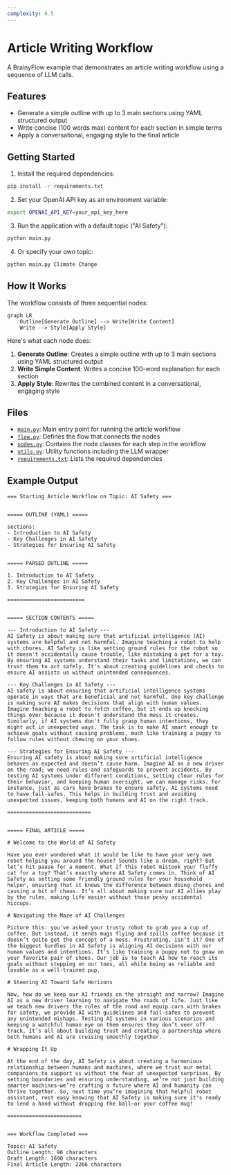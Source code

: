 ```yaml
---
complexity: 6.5
---
```


# Article Writing Workflow

A BrainyFlow example that demonstrates an article writing workflow using a sequence of LLM calls.

## Features

- Generate a simple outline with up to 3 main sections using YAML structured output
- Write concise (100 words max) content for each section in simple terms
- Apply a conversational, engaging style to the final article

## Getting Started

1. Install the required dependencies:

```bash
pip install -r requirements.txt
```

2. Set your OpenAI API key as an environment variable:

```bash
export OPENAI_API_KEY=your_api_key_here
```

3. Run the application with a default topic ("AI Safety"):

```bash
python main.py
```

4. Or specify your own topic:

```bash
python main.py Climate Change
```

## How It Works

The workflow consists of three sequential nodes:

```mermaid
graph LR
    Outline[Generate Outline] --> Write[Write Content]
    Write --> Style[Apply Style]
```

Here's what each node does:

1. **Generate Outline**: Creates a simple outline with up to 3 main sections using YAML structured output
2. **Write Simple Content**: Writes a concise 100-word explanation for each section
3. **Apply Style**: Rewrites the combined content in a conversational, engaging style

## Files

- [`main.py`](./main.py): Main entry point for running the article workflow
- [`flow.py`](./flow.py): Defines the flow that connects the nodes
- [`nodes.py`](./nodes.py): Contains the node classes for each step in the workflow
- [`utils.py`](./utils.py): Utility functions including the LLM wrapper
- [`requirements.txt`](./requirements.txt): Lists the required dependencies

## Example Output

```
=== Starting Article Workflow on Topic: AI Safety ===


===== OUTLINE (YAML) =====

sections:
- Introduction to AI Safety
- Key Challenges in AI Safety
- Strategies for Ensuring AI Safety


===== PARSED OUTLINE =====

1. Introduction to AI Safety
2. Key Challenges in AI Safety
3. Strategies for Ensuring AI Safety

=========================


===== SECTION CONTENTS =====

--- Introduction to AI Safety ---
AI Safety is about making sure that artificial intelligence (AI) systems are helpful and not harmful. Imagine teaching a robot to help with chores. AI Safety is like setting ground rules for the robot so it doesn't accidentally cause trouble, like mistaking a pet for a toy. By ensuring AI systems understand their tasks and limitations, we can trust them to act safely. It's about creating guidelines and checks to ensure AI assists us without unintended consequences.

--- Key Challenges in AI Safety ---
AI safety is about ensuring that artificial intelligence systems operate in ways that are beneficial and not harmful. One key challenge is making sure AI makes decisions that align with human values. Imagine teaching a robot to fetch coffee, but it ends up knocking things over because it doesn't understand the mess it creates. Similarly, if AI systems don't fully grasp human intentions, they might act in unexpected ways. The task is to make AI smart enough to achieve goals without causing problems, much like training a puppy to follow rules without chewing on your shoes.

--- Strategies for Ensuring AI Safety ---
Ensuring AI safety is about making sure artificial intelligence behaves as expected and doesn’t cause harm. Imagine AI as a new driver on the road; we need rules and safeguards to prevent accidents. By testing AI systems under different conditions, setting clear rules for their behavior, and keeping human oversight, we can manage risks. For instance, just as cars have brakes to ensure safety, AI systems need to have fail-safes. This helps in building trust and avoiding unexpected issues, keeping both humans and AI on the right track.

===========================


===== FINAL ARTICLE =====

# Welcome to the World of AI Safety

Have you ever wondered what it would be like to have your very own robot helping you around the house? Sounds like a dream, right? But let’s hit pause for a moment. What if this robot mistook your fluffy cat for a toy? That’s exactly where AI Safety comes in. Think of AI Safety as setting some friendly ground rules for your household helper, ensuring that it knows the difference between doing chores and causing a bit of chaos. It’s all about making sure our AI allies play by the rules, making life easier without those pesky accidental hiccups.

# Navigating the Maze of AI Challenges

Picture this: you've asked your trusty robot to grab you a cup of coffee. But instead, it sends mugs flying and spills coffee because it doesn’t quite get the concept of a mess. Frustrating, isn’t it? One of the biggest hurdles in AI Safety is aligning AI decisions with our human values and intentions. It’s like training a puppy not to gnaw on your favorite pair of shoes. Our job is to teach AI how to reach its goals without stepping on our toes, all while being as reliable and lovable as a well-trained pup.

# Steering AI Toward Safe Horizons

Now, how do we keep our AI friends on the straight and narrow? Imagine AI as a new driver learning to navigate the roads of life. Just like we teach new drivers the rules of the road and equip cars with brakes for safety, we provide AI with guidelines and fail-safes to prevent any unintended mishaps. Testing AI systems in various scenarios and keeping a watchful human eye on them ensures they don’t veer off track. It’s all about building trust and creating a partnership where both humans and AI are cruising smoothly together.

# Wrapping It Up

At the end of the day, AI Safety is about creating a harmonious relationship between humans and machines, where we trust our metal companions to support us without the fear of unexpected surprises. By setting boundaries and ensuring understanding, we’re not just building smarter machines—we’re crafting a future where AI and humanity can thrive together. So, next time you’re imagining that helpful robot assistant, rest easy knowing that AI Safety is making sure it's ready to lend a hand without dropping the ball—or your coffee mug!

========================


=== Workflow Completed ===

Topic: AI Safety
Outline Length: 96 characters
Draft Length: 1690 characters
Final Article Length: 2266 characters
```

